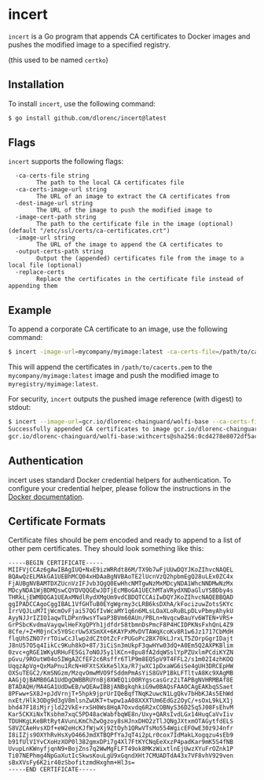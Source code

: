 # incert

`incert` is a Go program that appends CA certificates to Docker images and pushes the modified image to a specified registry.

(this used to be named `certko`)

## Installation

To install `incert`, use the following command:

```bash
$ go install github.com/dlorenc/incert@latest
```

## Flags

`incert` supports the following flags:

```shell
  -ca-certs-file string
        The path to the local CA certificates file
  -ca-certs-image-url string
        The URL of an image to extract the CA certificates from
  -dest-image-url string
        The URL of the image to push the modified image to
  -image-cert-path string
        The path to the certificate file in the image (optional) (default "/etc/ssl/certs/ca-certificates.crt")
  -image-url string
        The URL of the image to append the CA certificates to
  -output-certs-path string
        Output the (appended) certificates file from the image to a local file (optional)
  -replace-certs
        Replace the certificates in the certificate file instead of appending them
```

## Example

To append a corporate CA certificate to an image, use the following command:

```bash
$ incert -image-url=mycompany/myimage:latest -ca-certs-file=/path/to/cacerts.pem -dest-image-url=myregistry/myimage:latest
```

This will append the certificates in `/path/to/cacerts.pem` to the `mycompany/myimage:latest` image and push the modified image to `myregistry/myimage:latest`.

For security, `incert` outputs the pushed image reference (with digest) to stdout:

```bash
$ incert --image-url=gcr.io/dlorenc-chainguard/wolfi-base --ca-certs-file mycert.pem --dest-image-url gcr.io/dlorenc-chainguard/wolfi-base:new
Successfully appended CA certificates to image gcr.io/dlorenc-chainguard/wolfi-base:withcerts
gcr.io/dlorenc-chainguard/wolfi-base:withcerts@sha256:0cd4278e8072df5acd4956eb58ecba73024de47d9ceace3f0d39fb64e1b01ca6
```

## Authentication

incert uses standard Docker credential helpers for authentication.
To configure your credential helper, please follow the instructions in the [Docker documentation](https://docs.docker.com/engine/reference/commandline/login/#credential-helpers).

## Certificate Formats

Certificate files should be pem encoded and ready to append to a list of other pem certificates.
They should look something like this:

```
-----BEGIN CERTIFICATE-----
MIIFVjCCAz6gAwIBAgIUQ+NxE9izWRRdt86M/TX9b7wFjUUwDQYJKoZIhvcNAQEL
BQAwQzELMAkGA1UEBhMCQ04xHDAaBgNVBAoTE2lUcnVzQ2hpbmEgQ28uLEx0ZC4x
FjAUBgNVBAMTDXZUcnVzIFJvb3QgQ0EwHhcNMTgwNzMxMDcyNDA1WhcNNDMwNzMx
MDcyNDA1WjBDMQswCQYDVQQGEwJDTjEcMBoGA1UEChMTaVRydXNDaGluYSBDby4s
THRkLjEWMBQGA1UEAxMNdlRydXMgUm9vdCBDQTCCAiIwDQYJKoZIhvcNAQEBBQAD
ggIPADCCAgoCggIBAL1VfGHTuB0EYgWgrmy3cLRB6ksDXhA/kFocizuwZotsSKYc
IrrVQJLuM7IjWcmOvFjai57QGfIvWcaMY1q6n6MLsLOaXLoRuBLpDLvPbmyAhykU
AyyNJJrIZIO1aqwTLDPxn9wsYTwaP3BVm60AUn/PBLn+NvqcwBauYv6WTEN+VRS+
GrPSbcKvdmaVayqwlHeFXgQPYh1jdfdr58tbmnDsPmcF8P4HCIDPKNsFxhQnL4Z9
8Cfe/+Z+M0jnCx5Y0ScrUw5XSmXX+6KAYPxMvDVTAWqXcoKv8R1w6Jz1717CbMdH
flqUhSZNO7rrTOiwCcJlwp2dCZtOtZcFrPUGoPc2BX70kLJrxLT5ZOrpGgrIDajt
J8nU57O5q4IikCc9Kuh8kO+8T/3iCiSn3mUkpF3qwHYw03dQ+A0Em5Q2AXPKBlim
0zvc+gRGE1WKyURHuFE5Gi7oNOJ5y1lKCn+8pu8fA2dqWSslYpPZUxlmPCdiKYZN
pGvu/9ROutW04o5IWgAZCfEF2c6Rsffr6TlP9m8EQ5pV9T4FFL2/s1m02I4zhKOQ
UqqzApVg+QxMaPnu1RcN+HFXtSXkKe5lXa/R7jwXC1pDxaWG6iSe4gUH3DRCEpHW
OXSuTEGC2/KmSNGzm/MzqvOmwMVO9fSddmPmAsYiS8GVP1BkLFTltvA8Kc9XAgMB
AAGjQjBAMB0GA1UdDgQWBBRUYnBj8XWEQ1iO0RYgscasGrz2iTAPBgNVHRMBAf8E
BTADAQH/MA4GA1UdDwEB/wQEAwIBBjANBgkqhkiG9w0BAQsFAAOCAgEAKbqSSaet
8PFww+SX8J+pJdVrnjT+5hpk9jprUrIQeBqfTNqK2uwcN1LgQkv7bHbKJAs5EhWd
nxEt/Hlk3ODg9d3gV8mlsnZwUKT+twpw1aA08XXXTUm6EdGz2OyC/+sOxL9kLX1j
bhd47F18iMjrjld22VkE+rxSH0Ws8HqA7Oxvdq6R2xCOBNyS36D25q5J08FsEhvM
Kar5CKXiNxTKsbhm7xqC5PD48acWabfbqWE8n/Uxy+QARsIvdLGx14HuqCaVvIiv
TDUHKgLKeBRtRytAVunLKmChZwOgzoy8sHJnxDHO2zTlJQNgJXtxmOTAGytfdELS
S8VZCAeHvsXDf+eW2eHcKJfWjwXj9ZtOyh1QRwVTsMo554WgicEFOwE30z9J4nfr
I8iIZjs9OXYhRvHsXyO466JmdXTBQPfYaJqT4i2pLr0cox7IdMakLXogqzu4sEb9
b91fUlV1YvCXoHzXOP0l382gmxDPi7g4Xl7FtKYCNqEeXxzP4padKar9mK5S4fNB
UvupLnKWnyfjqnN9+BojZns7q2WwMgFLFT49ok8MKzWixtlnEjUwzXYuFrOZnk1P
Ti07NEPhmg4NpGaXutIcSkwsKouLgU9xGqndXHt7CMUADTdA43x7VF8vhV929ven
sBxXVsFy6K2ir40zSbofitzmdHxghm+Hl3s=
-----END CERTIFICATE-----
```